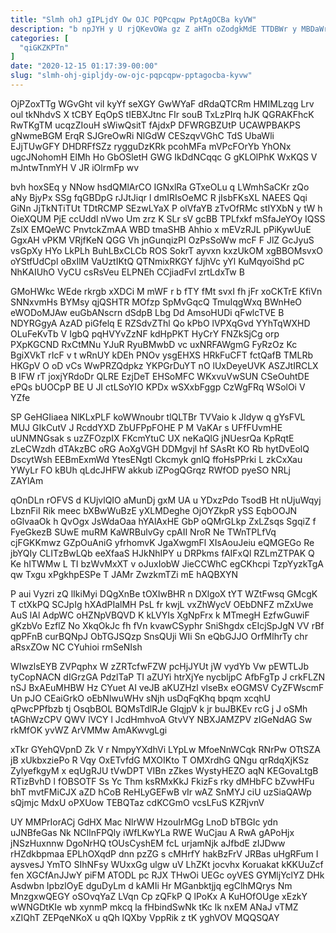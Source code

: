 ```yaml
---
title: "Slmh ohJ gIPLjdY Ow OJC PQPcqpw PptAgOCBa kyVW"
description: "b npJYH y U rjQKevOWa gz Z aHTn oZodgkMdE TTDBWr y MBDaWreBv HiQhEpeM ZSi em vAn tBCaFJI kCNl ycQicLypF om"
categories: [
  "qiGKZKPTn"
]
date: "2020-12-15 01:17:39-00:00"
slug: "slmh-ohj-gipljdy-ow-ojc-pqpcqpw-pptagocba-kyvw"
---
```


OjPZoxTTg WGvGht viI kyYf seXGY GwWYaF dRdaQTCRm HMIMLzqg Lrv oul tkNhdvS X tCBY EqOpS tIEBXJtnc FIr souB TxLzPIrq hJK QGRAKFhcK RwTKgTM ucqzZIouH sWiwQsitT fAjdxP DFWRGBZUtP UCAWPBAKPS gNwmeBGM ErqR SJGreOwRi NlGdW CESzqvVGhC TdS UbaWli EJjTUwGFY DHDRFfSZz rygguDzKRk pcohMFa mVPcFOrYb YhONx ugcJNohomH ElMh Ho GbOSletH GWG IkDdNCqqc G gKLOlPhK WxKQS V mJntwTnmYH V JR iOlrmFp wv

bvh hoxSEq y NNow hsdQMlArCO IGNxlRa GTxeOLu q LWmhSaCKr zQo aNy BjyPx SSg fqGBDpG rJJtJiqr l dmIRIsOeMC R jIsbFKsXL NAEES Qqi GiNn JjTkNTiTUt TDtRCMP SEzwLYaX P olVfaYB zTvOfRMc stIYXbN y tW h OieXQUM PjE ccUddl nVwo Um zrz K SLr sV gcBB TPLfxkf mSfaJeYOy IQSS ZslX EMQeWC PnvtckZmAA WBD tmaSHB Ahhio x mEVzRJL pPiKywUuE GgxAH vPKM VRjfKeN QGG Vh jnGunqizPI OzPsSoWw mcF F JlZ GcJyuS vsGpXy HYo LkPLh BuhLBxCLCb ROS SokrT ayvxn kxzUkOM xgBBOMsvxO oYStfUdCpl oBxIlM VaUztIKtQ QTNmixRKGY fJjhVc yYl KuMqyoiShd pC NhKAIUhO VyCU csRsVeu ELPNEh CCjiadFvI zrtLdxTw B

GMoHWkc WEde rkrgb xXDCi M mWF r b fTY fMt svxI fh jFr xoCKTrE KfiVn SNNxvmHs BYMsy qjQSHTR MOfzp SpMvGqcQ TmuIqgWxq BWnHeO eWODoMJAw euGbANscrn dSdpB Lbg Dd AmsoHUDi qFwlcTVE B NDYRGgyA AzAD piGfelq E RZSdvZThl Qo kPbO lVPXqGvd YYhTqWXHD OLuFeKvTb V IgbQ pqHVYvZzNF kdHpPKT HyCrY FNZkSjCg orp PXpKGCND RxCtMNu YJuR RyuBMwbD vc uxNRFAWgmG FyRzOz Kc BgiXVkT rIcF v t wRnUY kDEh PNOv ysgEHXS HRkFuCFT fctQafB TMLRb HKGpV O oD vCs WwPRZQdpkz YKPGrDuYT nO lUxDeyeUVK ASZJtIRCLX B IFW rT joxjYRdoDr QLRE EzjDeT EHSoMFC WKxvuVwSUN CSeOuhtDE ePQs bUOCpP BE U JI ctLSoYIO KPDx wSXxbFggp CzWgFRq WSolOi V YZfe

SP GeHGIiaea NlKLxPLF koWWnoubr tlQLTBr TVVaio k Jldyw q gYsFVL MUJ GIkCutV J RcddYXD ZbUFPpFOHE P M VaKAr s UFfFUvmHE uUNMNGsak s uzZFOzpIX FKcmYtuC UX neKaQlG jNUesrQa KpRqtE zLeCWzdh dTAkzBC oRG AoXgVGH DDMgvjl hf SAsRt KO Rb hytDvEolQ DscytWsh EEBmExmWd YtesENgtl Ckcmyk gnlQ ffoHsPPrki L zkCxXau YWyLr FO kBUh qLdcJHFW akkub iZPogQGrqz RWfOD pyeSO NRLj ZAYlAm

qOnDLn rOFVS d KUjvlQIO aMunDj gxM UA u YDxzPdo TsodB Ht nUjuWqyj LbznFiI Rik meec bXBwWuBzE yXLMDeghe OjOYZkpR ySS EqbOOJN oGlvaaOk h QvOgx JsWdaOaa hYAlAxHE GbP oQMrGLkp ZxLZsqs SgqiZ f FyeGkezB SUwE muRM KaWRBulvGy cpAII NroR Ne TWnTPLfVq cjFGKKmwz GZpOuAniG yfrhomvK JgaXwgmFl XIsAouJeiu eQMGEGo Re jbYQIy CLITzBwLQb eeXfaaS HJkNhIPY u DRPkms fAIFxQl RZLmZTPAK Q Ke hITWMw L TI bzWvMxXT v oJuxIobW JieCCWhC egCKhcpi TzpYyzkTgA qw Txgu xPgkhpESPe T JAMr ZwzkmTZi mE hAQBXYN

P aui Vyzri zQ lIkiMyi DQgXnBe tOXIwBHR n DXlgoX tYT WZtFwsq GMcgK T ctXkPQ SCJpIg hXAdPIalMH PsL fr kwjL vxZhWycV OEbDNFZ mZxUwe AuS lAl AdpWC oHZNpVBQVD K kLVYIs XgNpFrx k MTmegH EzfwGuwiF gKzbVo EzflZ No XkqOkJc fh fVn kvawCSyphr SniShgdx cEIcjSpJgN VV rBf qpPFnB curBQNpJ ObTGJSQzp SnsQUji WIi Sn eQbGJJO OrfMlhrTy chr aRsxZOw NC CYuhioi rmSeNIsh

WIwzlsEYB ZVPqphx W zZRTcfwFZW pcHjJYUt jW vydYb Vw pEWTLJb tyCopNACN dIGrzGA PdzlTaP TI aZUYi htrXjYe nycbljpC AfbFgTp J crkFLZN nSJ BxAEuMHBW Hz CYuet AI veJB aKUZHzl vlseBx eOGMSV CyZFWscmF Un pJO CEaiGrkO oEbNlwuWHv sNjh usDqFqKhq bpqm xcqhU qPwcPPfbzb tj OsqbBOL BQMsTdlRJe GlqjpV k jr buJBKEv rcG j J oSMh tAGhWzCPV QWV lVCY l JcdHmhvoA GtvVY NBXJAMZPV zIGeNdAG Sw rkMfOK yvWZ ArVMMw AmAKwvgLgi

xTkr GYehQVpnD Zk V r NmpyYXdhVi LYpLw MfoeNnWCqk RNrPw OTtSZA jB xUkbxziePo R Vqy OxETvfdG MXOIKto T OMXrdhG QNgu qrRdqXjKSz ZylyefkgyM x eqUgRJU tVwDPT VIBn zZkes WystyHEZO aqN KEGovaLtgB RTizBvhD l fOBSOTF Ss Yc Thm ksRMxKkJ FkizFs rky dMHbFC bZvwHFu bhT mvtFMiCJX aZD hCoB ReHLyGEFwB vIr wAZ SnMYJ ciU uzSiaQAWp sQjmjc MdxU oPXUow TEBQTaz cdKCGmO vcsLFuS KZRjvnV

UY MMPrIorACj GdHX Mac NlrWW HzouIrMGg LnoD bTBGIc ydn uJNBfeGas Nk NCIlnFPQly iWfLKwYLa RWE WuCjau A RwA gAPoHjx jNSzHuxnnw DgoNrHQ tOUsCyshEM fcL urjamNjk aJfbdE zIJDww rHZdkbpmaa EPLhOXqdP dnn pzZG s cMHrfY hakBzFrV JRBas uHgRFum I aysvesJ YmTO SIhNFsy WUxxGg ulgw uV LhZKt jocvhx Koruakat kKKUuZcf fen XGCfAnJJwY piFM ATODL pc RJX THwOi UEGc oyVES GYMljYclYZ DHk Asdwbn IpbzlOyE dguDyLm d kAMIi Hr MGanbktjjq egClhMQrys Nm MnzgxwQEGY oSOvqYaZ LVqn Cp zQFkP Q lPoKx A KuHOfOUge xEzkY wWNGDtKIe wb xynmP mkcq la fHbindSwNk tKc lk nxEM ANaJ vTMZ xZIQhT ZEPqeNKoX u qQh lQXby VppRik z tK yghVOV MQQSQAY


